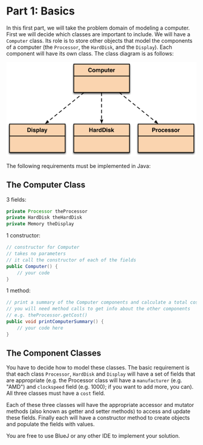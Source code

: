 # Part 1: Basics

In this first part, we will take the problem domain of modeling a computer.  First we will decide which classes are important to include.  We will have a `Computer` class.  Its role is to store other objects that model the components of a computer (the `Processor`, the `HardDisk`, and the `Display`).  Each component will have its own class.  The class diagram is as follows:

<img src="computer-class-diagram.png" width="512">

The following requirements must be implemented in Java:

## The Computer Class

3 fields:

```java
private Processor theProcessor
private HardDisk theHardDisk
private Memory theDisplay
```

1 constructor:

```java
// constructor for Computer
// takes no parameters
// it call the constructor of each of the fields
public Computer() {
	// your code
}
```

1 method:

```java
// print a summary of the Computer components and calculate a total cost
// you will need method calls to get info about the other components
// e.g. theProcessor.getCost()
public void printComputerSummary() {
	// your code here
}
```

## The Component Classes

You have to decide how to model these classes.  The basic requirement is that each class `Processor`, `HardDisk` and `Display` will have a set of fields that are appropriate (e.g. the Processor class will have a `manufacturer` (e.g. "AMD") and `clockspeed` field (e.g. 1000); if you want to add more, you can).  All three classes must have a `cost` field.

Each of these three classes will have the appropriate accessor and mutator methods (also known as getter and setter methods) to access and update these fields.  Finally each will have a constructor method to create objects and populate the fields with values.

You are free to use BlueJ or any other IDE to implement your solution.
